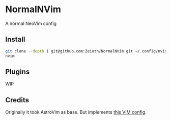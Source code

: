 # NormalNVim
A normal NeoVim config

## Install

```sh
git clone --depth 1 git@github.com:Zeioth/NormalNVim.git ~/.config/nvim
nvim
```

## Plugins

WIP

## Credits
Originally it took AstroVim as base. But implements [this VIM config](https://github.com/Zeioth/vim-zeioth-config).
